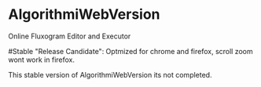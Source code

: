 # AlgorithmiWebVersion
Online Fluxogram Editor and Executor

#Stable "Release Candidate":
Optmized for chrome and firefox, scroll zoom wont work in firefox.

This stable version of AlgorithmiWebVersion its not completed.


